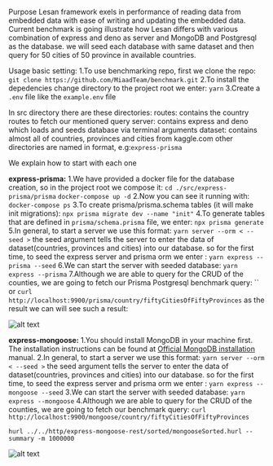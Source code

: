 Purpose
Lesan framework exels in performance of reading data from embedded data with ease of writing and updating the embedded data. 
Current benchmark is going illustrate how Lesan differs with various combination of express and deno as server and MongoDB and Postgresql as the database.
we will seed each database with same dataset and then query for 50 cities of 50 province in available countries.

Usage
basic setting:
1.To use benchmarking repo, first we clone the repo:
   `git clone https://github.com/MiaadTeam/benchmark.git`
2.To install the depedencies change directory to the project root we enter: `yarn` 
3.Create a `.env` file like the `example.env` file

In src directory there are these directories:
routes: contains the country routes to fetch our mentioned query 
server: contains express and deno which loads and seeds database via terminal arguments
dataset: contains almost all of countries, provinces and cities from kaggle.com
other directories are named in <server-database-orm> format, e.g:`express-prisma`

We explain how to start with each one

**express-prisma:**
1.We have provided a docker file for the database creation,
  so in the project root we compose it:
   `cd ./src/express-prisma/prisma`
   `docker-compose up -d`
2.Now you can see it running with: 
   `docker-compose ps`
3.To create prisma/prisma.schema tables (it will make init migrations):
   `npx prisma migrate dev --name "init"`
4.To generate tables that are defined in `prisma/schema.prisma` file, we enter:
	 `npx prisma generate`
5.In general, to start a server we use this format: `yarn server --orm < --seed >`
  the seed argument tells the server to enter the data of dataset(countries, provinces and cities) into our database.
  so for the first time, to seed the express server and prisma orm we enter :
   `yarn express --prisma --seed`
6.We can start the server with seeded database:
   `yarn express --prisma`
7.Although we are able to query for the CRUD of the counties,
  we are going to fetch our Prisma Postgresql benchmark query:
   ``
  or
   `curl http://localhost:9900/prisma/country/fiftyCitiesOfFiftyProvinces`
as the result we can will see such a result:

![alt text](Isolated.png "Title")

**express-mongoose:**
1.You should install MongoDB in your machine first. The installation instructions can be found at [Official MongoDB installation](https://www.mongodb.com/docs/manual/installation/) manual.
2.In general, to start a server we use this format: `yarn server --orm < --seed >`
  the seed argument tells the server to enter the data of dataset(countries, provinces and cities) into our database.
  so for the first time, to seed the express server and prisma orm we enter :
   `yarn express --mongoose --seed`
3.We can start the server with seeded database:
   `yarn express --mongoose`
4.Although we are able to query for the CRUD of the counties,
  we are going to fetch our benchmark query:
   `curl http://localhost:9900/mongoose/country/fiftyCitiesOfFiftyProvinces`

   `hurl ../../http/express-mongoose-rest/sorted/mongooseSorted.hurl --summary -m 1000000`

![alt text](Isolated.png "Title")
